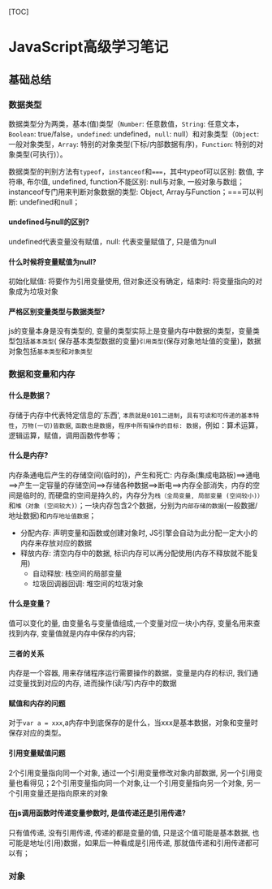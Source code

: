 [TOC]

# JavaScript高级学习笔记

## 基础总结

### 数据类型

数据类型分为两类，基本(值)类型（`Number`: 任意数值，`String`: 任意文本，`Boolean`: true/false，`undefined`: undefined，`null`: null）和对象类型（`Object`: 一般对象类型，`Array`: 特别的对象类型(下标/内部数据有序)，`Function`: 特别的对象类型(可执行)）。

数据类型的判别方法有`typeof`，`instanceof`和`===`，其中typeof可以区别: 数值, 字符串, 布尔值, undefined, function不能区别: null与对象, 一般对象与数组；instanceof专门用来判断对象数据的类型: Object, Array与Function；===可以判断: undefined和null；

#### undefined与null的区别?

undefined代表变量没有赋值，null: 代表变量赋值了, 只是值为null

#### 什么时候将变量赋值为null?

初始化赋值: 将要作为引用变量使用, 但对象还没有确定，结束时: 将变量指向的对象成为垃圾对象

#### 严格区别变量类型与数据类型?

js的变量本身是没有类型的, 变量的类型实际上是变量内存中数据的类型，变量类型包括`基本类型`( 保存基本类型数据的变量)`引用类型`(保存对象地址值的变量)，数据对象包括`基本类型`和`对象类型`

### 数据和变量和内存

#### 什么是数据？

存储于内存中代表特定信息的'东西', `本质就是0101二进制`，`具有可读和可传递的基本特性`，`万物(一切)皆数据`, `函数也是数据`，`程序中所有操作的目标: 数据`，例如：算术运算，逻辑运算，赋值，调用函数传参等；

#### 什么是内存?

 内存条通电后产生的存储空间(临时的)，产生和死亡: 内存条(集成电路板)==>通电==>产生一定容量的存储空间==>存储各种数据==>断电==>内存全部消失，内存的空间是临时的, 而硬盘的空间是持久的，内存分为`栈（全局变量, 局部变量 (空间较小)）`和`堆（对象 (空间较大)）`；一块内存包含2个数据，分别为`内部存储的数据`(一般数据/地址数据)和`内存地址值数据`；

*   分配内存: 声明变量和函数或创建对象时, JS引擎会自动为此分配一定大小的内存来存放对应的数据
*   释放内存: 清空内存中的数据, 标识内存可以再分配使用(内存不释放就不能复用)
    *   自动释放: 栈空间的局部变量
    *   垃圾回调器回调: 堆空间的垃圾对象

#### 什么是变量？

值可以变化的量, 由变量名与变量值组成,一个变量对应一块小内存, 变量名用来查找到内存, 变量值就是内存中保存的内容;

#### 三者的关系

内存是一个容器, 用来存储程序运行需要操作的数据，变量是内存的标识, 我们通过变量找到对应的内存, 进而操作(读/写)内存中的数据

#### 赋值和内存的问题

对于`var a = xxx`,a内存中到底保存的是什么，当xxx是基本数据，对象和变量时保存对应的类型。

#### 引用变量赋值问题

2个引用变量指向同一个对象, 通过一个引用变量修改对象内部数据, 另一个引用变量也看得见；2个引用变量指向同一个对象,让一个引用变量指向另一个对象, 另一个引用变量还是指向原来的对象

#### 在js调用函数时传递变量参数时, 是值传递还是引用传递?

只有值传递, 没有引用传递, 传递的都是变量的值, 只是这个值可能是基本数据, 也可能是地址(引用)数据，如果后一种看成是引用传递, 那就值传递和引用传递都可以有；

### 对象

